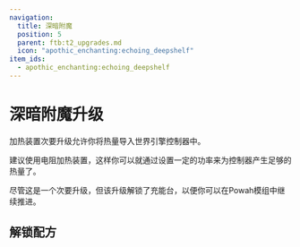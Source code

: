 ```yaml
---
navigation:
  title: 深暗附魔
  position: 5
  parent: ftb:t2_upgrades.md
  icon: "apothic_enchanting:echoing_deepshelf"
item_ids:
  - apothic_enchanting:echoing_deepshelf
---
```

# 深暗附魔升级

<ItemImage id="apothic_enchanting:echoing_deepshelf" scale="3" />

<Color id="green">加热装置</Color>次要升级允许你将热量导入<Color id="gold">世界引擎控制器</Color>中。

建议使用<Color id="green">电阻加热装置</Color>，这样你可以就通过设置一定的功率来为控制器产生足够的热量了。

尽管这是一个次要升级，但该升级解锁了<Color id="gold">充能台</Color>，以便你可以在<Color id="gold">Powah</Color>模组中继续推进。

## 解锁配方

<ItemGrid>
  <ItemIcon id="powah:energizing_orb" />
  <ItemIcon id="oritech:machine_core_7" />
  <ItemIcon id="oritech:promethium_axe" />
  <ItemIcon id="oritech:promethium_pickaxe" />
</ItemGrid>

